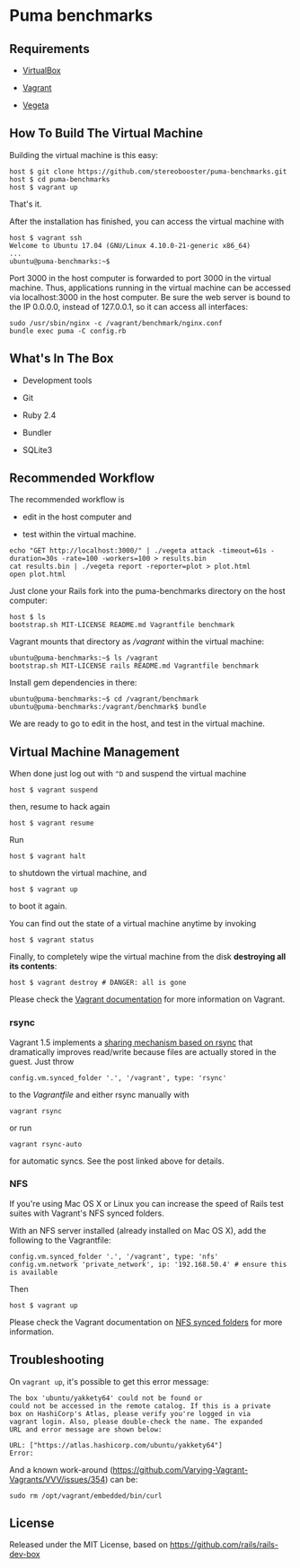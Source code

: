 # Puma benchmarks

## Requirements

* [VirtualBox](https://www.virtualbox.org)

* [Vagrant](http://vagrantup.com)

* [Vegeta](https://github.com/tsenart/vegeta)

## How To Build The Virtual Machine

Building the virtual machine is this easy:

    host $ git clone https://github.com/stereobooster/puma-benchmarks.git
    host $ cd puma-benchmarks
    host $ vagrant up

That's it.

After the installation has finished, you can access the virtual machine with

    host $ vagrant ssh
    Welcome to Ubuntu 17.04 (GNU/Linux 4.10.0-21-generic x86_64)
    ...
    ubuntu@puma-benchmarks:~$

Port 3000 in the host computer is forwarded to port 3000 in the virtual machine. Thus, applications running in the virtual machine can be accessed via localhost:3000 in the host computer. Be sure the web server is bound to the IP 0.0.0.0, instead of 127.0.0.1, so it can access all interfaces:

    sudo /usr/sbin/nginx -c /vagrant/benchmark/nginx.conf
    bundle exec puma -C config.rb

## What's In The Box

* Development tools

* Git

* Ruby 2.4

* Bundler

* SQLite3

## Recommended Workflow

The recommended workflow is

* edit in the host computer and

* test within the virtual machine.

```
echo "GET http://localhost:3000/" | ./vegeta attack -timeout=61s -duration=30s -rate=100 -workers=100 > results.bin
cat results.bin | ./vegeta report -reporter=plot > plot.html
open plot.html
```

Just clone your Rails fork into the puma-benchmarks directory on the host computer:

    host $ ls
    bootstrap.sh MIT-LICENSE README.md Vagrantfile benchmark

Vagrant mounts that directory as _/vagrant_ within the virtual machine:

    ubuntu@puma-benchmarks:~$ ls /vagrant
    bootstrap.sh MIT-LICENSE rails README.md Vagrantfile benchmark

Install gem dependencies in there:

    ubuntu@puma-benchmarks:~$ cd /vagrant/benchmark
    ubuntu@puma-benchmarks:/vagrant/benchmark$ bundle

We are ready to go to edit in the host, and test in the virtual machine.

## Virtual Machine Management

When done just log out with `^D` and suspend the virtual machine

    host $ vagrant suspend

then, resume to hack again

    host $ vagrant resume

Run

    host $ vagrant halt

to shutdown the virtual machine, and

    host $ vagrant up

to boot it again.

You can find out the state of a virtual machine anytime by invoking

    host $ vagrant status

Finally, to completely wipe the virtual machine from the disk **destroying all its contents**:

    host $ vagrant destroy # DANGER: all is gone

Please check the [Vagrant documentation](http://docs.vagrantup.com/v2/) for more information on Vagrant.

### rsync

Vagrant 1.5 implements a [sharing mechanism based on rsync](https://www.vagrantup.com/blog/feature-preview-vagrant-1-5-rsync.html)
that dramatically improves read/write because files are actually stored in the
guest. Just throw

    config.vm.synced_folder '.', '/vagrant', type: 'rsync'

to the _Vagrantfile_ and either rsync manually with

    vagrant rsync

or run

    vagrant rsync-auto

for automatic syncs. See the post linked above for details.

### NFS

If you're using Mac OS X or Linux you can increase the speed of Rails test suites with Vagrant's NFS synced folders.

With an NFS server installed (already installed on Mac OS X), add the following to the Vagrantfile:

    config.vm.synced_folder '.', '/vagrant', type: 'nfs'
    config.vm.network 'private_network', ip: '192.168.50.4' # ensure this is available

Then

    host $ vagrant up

Please check the Vagrant documentation on [NFS synced folders](http://docs.vagrantup.com/v2/synced-folders/nfs.html) for more information.

## Troubleshooting

On `vagrant up`, it's possible to get this error message:

```
The box 'ubuntu/yakkety64' could not be found or
could not be accessed in the remote catalog. If this is a private
box on HashiCorp's Atlas, please verify you're logged in via
vagrant login. Also, please double-check the name. The expanded
URL and error message are shown below:

URL: ["https://atlas.hashicorp.com/ubuntu/yakkety64"]
Error:
```

And a known work-around (https://github.com/Varying-Vagrant-Vagrants/VVV/issues/354) can be:

    sudo rm /opt/vagrant/embedded/bin/curl

## License

Released under the MIT License, based on https://github.com/rails/rails-dev-box
